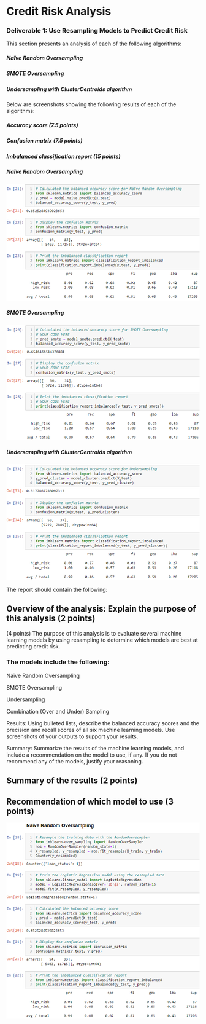 # Credit Risk Analysis

### Deliverable 1: Use Resampling Models to Predict Credit Risk  

This section presents an analysis of each of the following algorithms:

##### Naïve Random Oversampling</p>
##### SMOTE Oversampling</p>
##### Undersampling with ClusterCentroids algorithm</p>

Below are screenshots showing the following results of each of the algorithms:

##### Accuracy score (7.5 points)
##### Confusion matrix (7.5 points)
##### Imbalanced classification report (15 points)

##### Naïve Random Oversampling
![Naive_Random_Oversampling.png](Resources/Naive_Random_Oversampling_2.png)
##### SMOTE Oversampling
![SMOTE_Oversampling.png](Resources/SMOTE_Oversampling_2.png)
##### Undersampling with ClusterCentroids algorithm
![Undersampling.png](Resources/Undersampling_2.png)

The report should contain the following:

## Overview of the analysis: Explain the purpose of this analysis (2 points)

(4 points) The purpose of this analysis is to evaluate several machine learning models by using resampling to determine which models are best at predicting credit risk.

### The models include the following:

Naïve Random Oversampling</p>
SMOTE Oversampling</p>
Undersampling</p>
Combination (Over and Under) Sampling</p>

Results: Using bulleted lists, describe the balanced accuracy scores and the precision and recall scores of all six machine learning models. Use screenshots of your outputs to support your results.

Summary: Summarize the results of the machine learning models, and include a recommendation on the model to use, if any. If you do not recommend any of the models, justify your reasoning.

## Summary of the results (2 points)
## Recommendation of which model to use (3 points)

![Naive_Random_Oversampling.png](Resources/Naive_Random_Oversampling.png)
